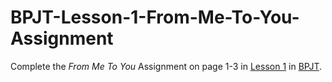 # BPJT-Lesson-1-From-Me-To-You-Assignment
Complete the _From Me To You_ Assignment on page 1-3 in [Lesson 1](https://drive.google.com/file/d/1-d8RR4z6IM5MLJoOEmJSZvs360QMSNfz/view?usp=sharing) in [BPJT](https://drive.google.com/file/d/1khkhu3q0Rbj6VumUkwz1lBz6oSWMF_XH/view?usp=sharing). 

